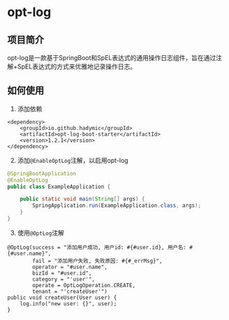 # opt-log

## 项目简介

opt-log是一款基于SpringBoot和SpEL表达式的通用操作日志组件，旨在通过注解+SpEL表达式的方式来优雅地记录操作日志。

## 如何使用

1. 添加依赖

```
<dependency>
    <groupId>io.github.hadymic</groupId>
    <artifactId>opt-log-boot-starter</artifactId>
    <version>1.2.1</version>
</dependency>
```

2. 添加`@EnableOptLog`注解，以启用opt-log

```java
@SpringBootApplication
@EnableOptLog
public class ExampleApplication {

    public static void main(String[] args) {
        SpringApplication.run(ExampleApplication.class, args);
    }
}
```

3. 使用`@OptLog`注解

```
@OptLog(success = "添加用户成功, 用户id: #{#user.id}, 用户名: #{#user.name}",
        fail = "添加用户失败, 失败原因: #{#_errMsg}",
        operator = "#user.name",
        bizId = "#user.id",
        category = "'user'",
        operate = OptLogOperation.CREATE,
        tenant = "'createUser'")
public void createUser(User user) {
    log.info("new user: {}", user);
}
```
